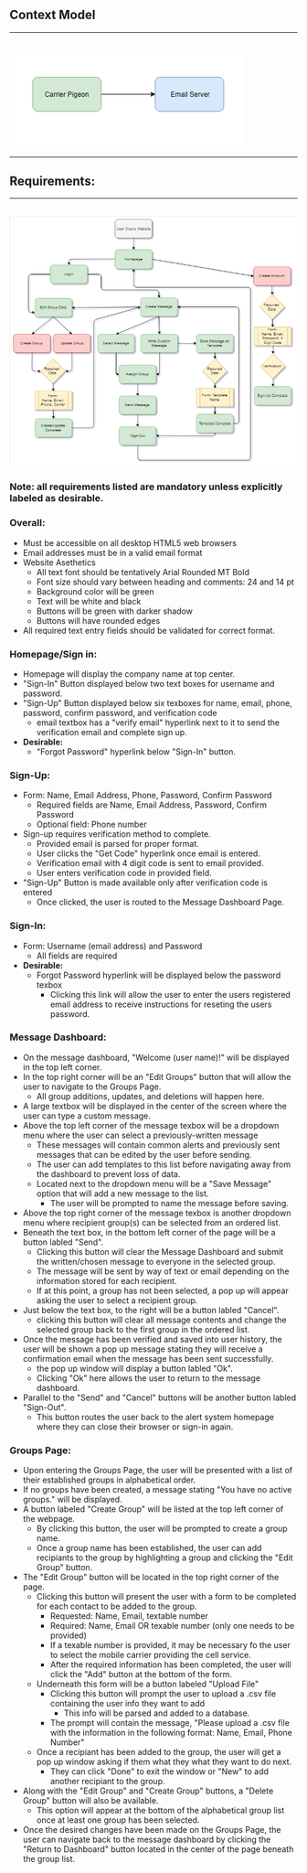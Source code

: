 ## **Context Model**
---
![alt text](ContextModel.PNG)
---
---
## **Requirements:** 
---
![alt text](BasicFlow3.PNG)
---
### **Note:** all requirements listed are mandatory unless explicitly labeled as desirable.
### **Overall:**
  - Must be accessible on all desktop HTML5 web browsers
  -	Email addresses must be in a valid email format
  - Website Asethetics
	- All text font should be tentatively Arial Rounded MT Bold
	- Font size should vary between heading and comments: 24 and 14 pt
	- Background color will be green
	- Text will be white and black
	- Buttons will be green with darker shadow
	- Buttons will have rounded edges
  - All required text entry fields should be validated for correct format.
### **Homepage/Sign in:**
  - Homepage will display the company name at top center.
  - "Sign-In" Button displayed below two text boxes for username and password.
  - "Sign-Up" Button displayed below six texboxes for name, email, phone, password, confirm password, and verification code
  	- email textbox has a "verify email" hyperlink next to it to send the verification email and complete sign up.
  - **Desirable:** 
  	- "Forgot Password" hyperlink below "Sign-In" button. 
### **Sign-Up:**
  - Form: Name, Email Address, Phone, Password, Confirm Password
	- Required fields are Name, Email Address, Password, Confirm Password
	- Optional field: Phone number
  - Sign-up requires verification method to complete.
  	- Provided email is parsed for proper format.
	- User clicks the "Get Code" hyperlink once email is entered.
	- Verification email with 4 digit code is sent to email provided.
	- User enters verification code in provided field.
  - "Sign-Up" Button is made available only after verification code is entered
  	- Once clicked, the user is routed to the Message Dashboard Page.
### **Sign-In:** 
  - Form: Username (email address) and Password
	- All fields are required
  - **Desirable:**
  	- Forgot Password hyperlink will be displayed below the password texbox
  		- Clicking this link will allow the user to enter the users registered email address to receive instructions for reseting the users password.
### **Message Dashboard:**
  - On the message dashboard, "Welcome (user name)!" will be displayed in the top left corner.
  - In the top right corner will be an "Edit Groups" button that will allow the user to navigate to the Groups Page.
  	- All group additions, updates, and deletions will happen here.
  - A large textbox will be displayed in the center of the screen where the user can type a custom message.
  - Above the top left corner of the message texbox will be a dropdown menu where the user can select a previously-written message
  	- These messages will contain common alerts and previously sent messages that can be edited by the user before sending.
	- The user can add templates to this list before navigating away from the dashboard to prevent loss of data.
	- Located next to the dropdown menu will be a "Save Message" option that will add a new message to the list.
		- The user will be prompted to name the message before saving.
  - Above the top right corner of the message texbox is another dropdown menu where recipient group(s) can be selected from an ordered list.
  - Beneath the text box, in the bottom left corner of the page will be a button labled "Send".
  	- Clicking this button will clear the Message Dashboard and submit the written/chosen message to everyone in the selected group.
	- The message will be sent by way of text or email depending on the information stored for each recipient.
	- If at this point, a group has not been selected, a pop up will appear asking the user to select a recipient group.
  - Just below the text box, to the right will be a button labled "Cancel".
  	- clicking this button will clear all message contents and change the selected group back to the first group in the ordered list.
  - Once the message has been verified and saved into user history, the user will be shown a pop up message stating they will receive a confirmation email when the message has been sent successfully.
  	- the pop up window will display a button labled "Ok".
	- Clicking "Ok" here allows the user to return to the message dashboard. 
  - Parallel to the "Send" and "Cancel" buttons will be another button labled "Sign-Out".
  	- This button routes the user back to the alert system homepage where they can close their browser or sign-in again.
### **Groups Page:**
  - Upon entering the Groups Page, the user will be presented with a list of their established groups in alphabetical order.
  - If no groups have been created, a message stating "You have no active groups." will be displayed.
  - A button labeled "Create Group" will be listed at the top left corner of the webpage.
  	- By clicking this button, the user will be prompted to create a group name.
	- Once a group name has been established, the user can add recipiants to the group by highlighting a group and clicking the "Edit Group" button.
  - The "Edit Group" button will be located in the top right corner of the page.
  	- Clicking this button will present the user with a form to be completed for each contact to be added to the group.
		- Requested: Name, Email, textable number
		- Required: Name, Email OR texable number (only one needs to be provided)
		- If a texable number is provided, it may be necessary fo the user to select the mobile carrier providing the cell service.
		- After the required information has been completed, the user will click the "Add" button at the bottom of the form.
	- Underneath this form will be a button labeled "Upload File"
		- Clicking this button will prompt the user to upload a .csv file containing the user info they want to add
			- This info will be parsed and added to a database.
		- The prompt will contain the message, "Please upload a .csv file with the information in the following format: Name, Email, Phone Number"
	- Once a recipiant has been added to the group, the user will get a pop up window asking if them what they what they want to do next.
		- They can click "Done" to exit the window or "New" to add another recipiant to the group.
  - Along with the "Edit Group" and "Create Group" buttons, a "Delete Group" button will also be available.  
	- This option will appear at the bottom of the alphabetical group list once at least one group has been selected.
  - Once the desired changes have been made on the Groups Page, the user can navigate back to the message dashboard by clicking the "Return to Dashboard" button located in the center of the page beneath the group list.
